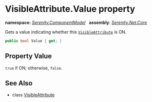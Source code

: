 # VisibleAttribute.Value property
**namespace:** *[Serenity.ComponentModel](../../README.md#serenity.componentmodel-namespace)*   **assembly**: *[Serenity.Net.Core](../../README.md)*

Gets a value indicating whether this [`VisibleAttribute`](../VisibleAttribute.md) is ON.

```csharp
public bool Value { get; }
```

## Property Value

`true` if ON; otherwise, `false`.

## See Also

* class [VisibleAttribute](../VisibleAttribute.md)